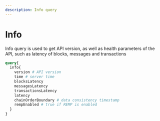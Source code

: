```yaml
---
description: Info query
---
```


# Info

Info query is used to get API version, as well as health parameters of the API, such as latency of blocks, messages and transactions

```graphql
query{
  info{
    version # API version
    time # server time
    blocksLatency
    messagesLatency
    transactionsLatency
    latency
    chainOrderBoundary # data consistency timestamp
    rempEnabled # true if REMP is enabled
  }
}
```
